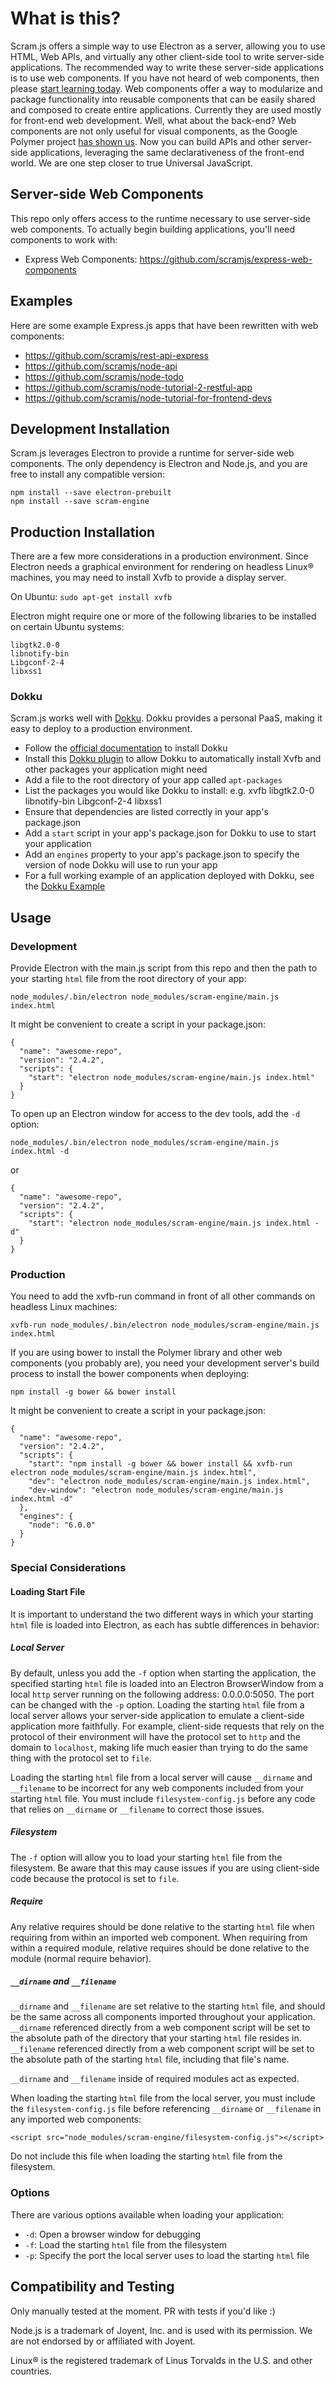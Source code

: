 # What is this?
Scram.js offers a simple way to use Electron as a server, allowing you to use HTML, Web APIs, and virtually any other client-side tool to write server-side applications. The recommended way to write these server-side applications is to use web components. If you have not heard of web components, then please [start learning today](http://webcomponents.org/). Web components offer a way to modularize and package functionality into reusable components that can be easily shared and composed to create entire applications. Currently they are used mostly for front-end web development. Well, what about the back-end? Web components are not only useful for visual components, as the Google Polymer project [has shown us](https://elements.polymer-project.org/elements/iron-ajax). Now you can build APIs and other server-side applications, leveraging the same declarativeness of the front-end world. We are one step closer to true Universal JavaScript.

## Server-side Web Components
This repo only offers access to the runtime necessary to use server-side web components. To actually begin building applications, you'll need components to work with:

* Express Web Components: https://github.com/scramjs/express-web-components

## Examples
Here are some example Express.js apps that have been rewritten with web components:
* https://github.com/scramjs/rest-api-express
* https://github.com/scramjs/node-api
* https://github.com/scramjs/node-todo
* https://github.com/scramjs/node-tutorial-2-restful-app
* https://github.com/scramjs/node-tutorial-for-frontend-devs

## Development Installation
Scram.js leverages Electron to provide a runtime for server-side web components. The only dependency is Electron and Node.js, and you are free to install any compatible version: 

```
npm install --save electron-prebuilt
npm install --save scram-engine
```

## Production Installation
There are a few more considerations in a production environment. Since Electron needs a graphical environment for rendering on headless Linux® machines, you may need to install Xvfb to provide a display server.

On Ubuntu: `sudo apt-get install xvfb`

Electron might require one or more of the following libraries to be installed on certain Ubuntu systems: 

```
libgtk2.0-0
libnotify-bin
Libgconf-2-4
libxss1
```

### Dokku
Scram.js works well with [Dokku](http://dokku.viewdocs.io/dokku/). Dokku provides a personal PaaS, making it easy to deploy to a production environment.
* Follow the [official documentation](http://dokku.viewdocs.io/dokku/installation/) to install Dokku
* Install this [Dokku plugin](https://github.com/F4-Group/dokku-apt) to allow Dokku to automatically install Xvfb and other packages your application might need
* Add a file to the root directory of your app called `apt-packages`
* List the packages you would like Dokku to install: e.g. xvfb libgtk2.0-0 libnotify-bin Libgconf-2-4 libxss1
* Ensure that dependencies are listed correctly in your app's package.json
* Add a `start` script in your app's package.json for Dokku to use to start your application
* Add an `engines` property to your app's package.json to specify the version of node Dokku will use to run your app
* For a full working example of an application deployed with Dokku, see the [Dokku Example](https://github.com/scramjs/dokku-example)

## Usage
### Development
Provide Electron with the main.js script from this repo and then the path to your starting `html` file from the root directory of your app:

`node_modules/.bin/electron node_modules/scram-engine/main.js index.html`

It might be convenient to create a script in your package.json:

```
{
  "name": "awesome-repo",
  "version": "2.4.2",
  "scripts": {
    "start": "electron node_modules/scram-engine/main.js index.html"
  }
}
```

To open up an Electron window for access to the dev tools, add the `-d` option:

`node_modules/.bin/electron node_modules/scram-engine/main.js index.html -d`

or

```
{
  "name": "awesome-repo",
  "version": "2.4.2",
  "scripts": {
    "start": "electron node_modules/scram-engine/main.js index.html -d"
  }
}
```

### Production
You need to add the xvfb-run command in front of all other commands on headless Linux machines:

`xvfb-run node_modules/.bin/electron node_modules/scram-engine/main.js index.html`

If you are using bower to install the Polymer library and other web components (you probably are), you need your development server's build process to install the bower components when deploying:

`npm install -g bower && bower install`

It might be convenient to create a script in your package.json:

```
{
  "name": "awesome-repo",
  "version": "2.4.2",
  "scripts": {
    "start": "npm install -g bower && bower install && xvfb-run electron node_modules/scram-engine/main.js index.html",
    "dev": "electron node_modules/scram-engine/main.js index.html",
    "dev-window": "electron node_modules/scram-engine/main.js index.html -d"
  },
  "engines": {
    "node": "6.0.0"
  }
}
````

### Special Considerations

#### Loading Start File
It is important to understand the two different ways in which your starting `html` file is loaded into Electron, as each has subtle differences in behavior:

##### Local Server
By default, unless you add the `-f` option when starting the application, the specified starting `html` file is loaded into an Electron BrowserWindow from a local `http` server running on the following address: 0.0.0.0:5050. The port can be changed with the `-p` option. Loading the starting `html` file from a local server allows your server-side application to emulate a client-side application more faithfully. For example, client-side requests that rely on the protocol of their environment will have the protocol set to `http` and the domain to `localhost`, making life much easier than trying to do the same thing with the protocol set to `file`.

Loading the starting `html` file from a local server will cause `__dirname` and `__filename` to be incorrect for any web components included from your starting `html` file. You must include `filesystem-config.js` before any code that relies on `__dirname` or `__filename` to correct those issues.

##### Filesystem
The `-f` option will allow you to load your starting `html` file from the filesystem. Be aware that this may cause issues if you are using client-side code because the protocol is set to `file`.

##### Require
Any relative requires should be done relative to the starting `html` file when requiring from within an imported web component. When requiring from within a required module, relative requires should be done relative to the module (normal require behavior).

##### `__dirname` and `__filename`
`__dirname` and `__filename` are set relative to the starting `html` file, and should be the same across all components imported throughout your application. `__dirname` referenced directly from a web component script will be set to the absolute path of the directory that your starting `html` file resides in. `__filename` referenced directly from a web component script will be set to the absolute path of the starting `html` file, including that file's name.

`__dirname` and `__filename` inside of required modules act as expected.

When loading the starting `html` file from the local server, you must include the `filesystem-config.js` file before referencing `__dirname` or `__filename` in any imported web components:

```
<script src="node_modules/scram-engine/filesystem-config.js"></script>
```

Do not include this file when loading the starting `html` file from the filesystem.

### Options
There are various options available when loading your application:

* `-d`: Open a browser window for debugging
* `-f`: Load the starting `html` file from the filesystem
* `-p`: Specify the port the local server uses to load the starting `html` file

## Compatibility and Testing
Only manually tested at the moment. PR with tests if you'd like :)

Node.js is a trademark of Joyent, Inc. and is used with its permission. We are not endorsed by or
affiliated with Joyent.

Linux® is the registered trademark of Linus Torvalds in the U.S. and other countries.
